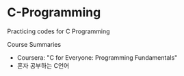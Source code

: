 # C-Programming
Practicing codes for C Programming

Course Summaries

- Coursera: "C for Everyone: Programming Fundamentals"
-  혼자 공부하는 C언어
